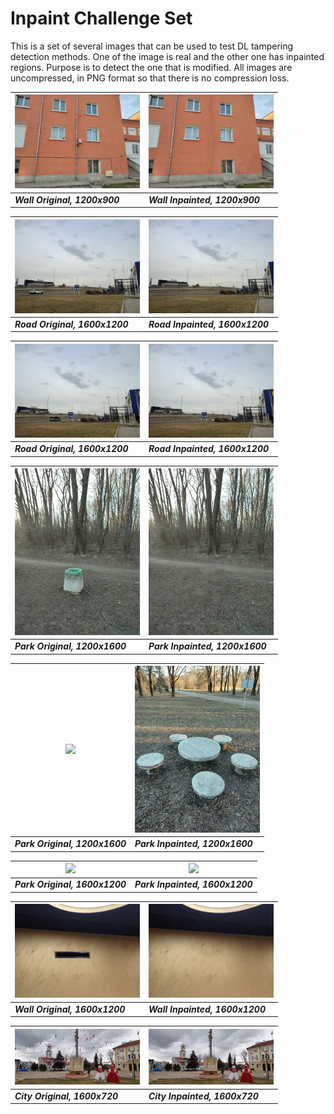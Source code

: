 # Inpaint Challenge Set

This is a set of several images that can be used to test DL tampering detection methods. One of the image is real and the other one has inpainted regions. Purpose is to detect the one that is modified. All images are uncompressed, in PNG format so that there is no compression loss.


| <img src="tampered/01_wall.png" width="200px"/> |  <img src="tampered/01_wall_inpaint.png" width="200px"/> 
|---|---|
| *<b>Wall Original, 1200x900</b>* | *<b>Wall Inpainted, 1200x900</b>* |


| <img src="tampered/01_road_01.png" width="200px"/> |  <img src="tampered/01_road_01_inpaint.png" width="200px"/> 
|---|---|
| *<b>Road Original, 1600x1200</b>* | *<b>Road Inpainted, 1600x1200</b>* |


| <img src="tampered/01_road_02.png" width="200px"/> |  <img src="tampered/01_road_02_inpaint.png" width="200px"/> 
|---|---|
| *<b>Road Original, 1600x1200</b>* | *<b>Road Inpainted, 1600x1200</b>* |


| <img src="tampered/02_park.png" width="200px"/> |  <img src="tampered/02_park_inpaint.png" width="200px"/> 
|---|---|
| *<b>Park Original, 1200x1600</b>* | *<b>Park Inpainted, 1200x1600</b>* |


| <img src="tampered/03_park.png" width="200px"/> |  <img src="tampered/03_park_inpaint.png" width="200px"/> 
|---|---|
| *<b>Park Original, 1200x1600</b>* | *<b>Park Inpainted, 1200x1600</b>* |

| <img src="tampered/04_park.png" width="200px"/> |  <img src="tampered/04_park_inpaint.png" width="200px"/> 
|---|---|
| *<b>Park Original, 1600x1200</b>* | *<b>Park Inpainted, 1600x1200</b>* |


| <img src="tampered/02_wall_01.png" width="200px"/> |  <img src="tampered/02_wall_01_inpaint.png" width="200px"/> 
|---|---|
| *<b>Wall Original, 1600x1200</b>* | *<b>Wall Inpainted, 1600x1200</b>* |


| <img src="tampered/01_city.png" width="200px"/> |  <img src="tampered/01_city_inpainted.png" width="200px"/> 
|---|---|
| *<b>City Original, 1600x720</b>* | *<b>City Inpainted, 1600x720</b>* |




